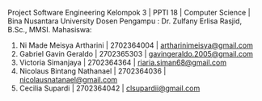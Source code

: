 Project Software Engineering Kelompok 3 | PPTI 18 | Computer Science | Bina Nusantara University
Dosen Pengampu : Dr. Zulfany Erlisa Rasjid, B.Sc., MMSI.
Mahasiswa: 
1.	Ni Made Meisya Artharini      |	2702364004  |	 artharinimeisya@gmail.com	
2.	Gabriel Gavin Geraldo	        | 2702365303	|  gavingeraldo.2005@gmail.com	
3.	Victoria Simanjaya            |	2702364364	|  riaria.siman68@gmail.com		
4.	Nicolaus Bintang Nathanael    |	2702364036	|  nicolausnatanael@gmail.com		
5.	Cecilia Supardi               |	2702364042	|  clsupardii@gmail.com	
